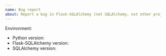 ```yaml
---
name: Bug report
about: Report a bug in Flask-SQLAlchemy (not SQLAlchemy, not other projects which depend on Flask-SQLAlchemy)
---
```


<!--
This issue tracker is a tool to address bugs in Flask-SQLAlchemy itself.
Please use Pallets Discord or Stack Overflow for questions about your
own code.

Ensure your issue is with Flask-SQLAlchemy and not SQLAlchemy itself.

Replace this comment with a clear outline of what the bug is.
-->

<!--
Describe how to replicate the bug.

Include a minimal reproducible example that demonstrates the bug.
Include the full traceback if there was an exception.
-->

<!--
Describe the expected behavior that should have happened but didn't.
-->

Environment:

- Python version:
- Flask-SQLAlchemy version:
- SQLAlchemy version:
